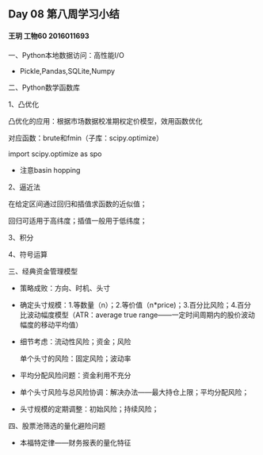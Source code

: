 ## Day 08 第八周学习小结

#### 王玥 工物60 2016011693

一、Python本地数据访问：高性能I/O

+ Pickle,Pandas,SQLite,Numpy

二、Python数学函数库

1、凸优化

凸优化的应用：根据市场数据校准期权定价模型，效用函数优化

对应函数：brute和fmin（子库：scipy.optimize）

import scipy.optimize as spo

+ 注意basin hopping

2、逼近法

在给定区间通过回归和插值求函数的近似值；

回归可适用于高纬度；插值一般用于低纬度；

3、积分

4、符号运算

三、经典资金管理模型

+ 策略成败：方向、时机、头寸

+ 确定头寸规模：1.等数量（n）；2.等价值（n*price)；3.百分比风险；4.百分比波动幅度模型（ATR：average true range——一定时间周期内的股价波动幅度的移动平均值）

+ 细节考虑：流动性风险；资金；风险

  单个头寸的风险：固定风险；波动率

+ 平均分配风险问题：资金利用不充分
+ 单个头寸风险与总风险协调：解决办法——最大持仓上限；平均分配风险；
+ 头寸规模的定期调整：初始风险；持续风险；

四、股票池筛选的量化避险问题

+ 本福特定律——财务报表的量化特征